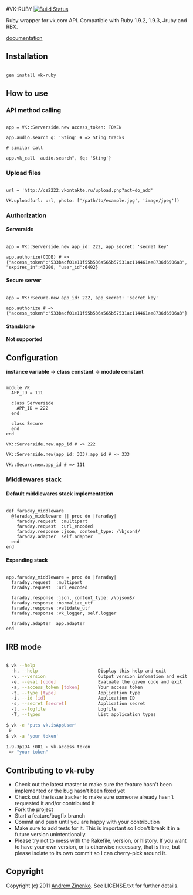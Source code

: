 #VK-RUBY [![Build Status](https://secure.travis-ci.org/zinenko/vk-ruby.png)](http://travis-ci.org/zinenko/vk-ruby)

Ruby wrapper for vk.com API. Compatible with Ruby 1.9.2, 1.9.3, Jruby and RBX.

[documentation](http://rubydoc.info/github/zinenko/vk-ruby/master/frames)

## Installation

```.bash

gem install vk-ruby
```

## How to use

### API method calling

```.ruby

app = VK::Serverside.new access_token: TOKEN

app.audio.search q: 'Sting' # => Sting tracks

# similar call

app.vk_call 'audio.search", {q: 'Sting'}
```

### Upload files

```.ruby

url = 'http://cs2222.vkontakte.ru/upload.php?act=do_add'

VK.upload(url: url, photo: ['/path/to/example.jpg', 'image/jpeg'])
```

### Authorization

#### Serverside

```.ruby

app = VK::Serverside.new app_id: 222, app_secret: 'secret key'

app.authorize(CODE) # => {"access_token":"533bacf01e11f55b536a565b57531ac114461ae8736d6506a3", "expires_in":43200, "user_id":6492}
```

#### Secure server

```.ruby

app = VK::Secure.new app_id: 222, app_secret: 'secret key'

app.authorize # => {"access_token":"533bacf01e11f55b536a565b57531ac114461ae8736d6506a3"}
```

#### Standalone

__Not supported__

## Configuration

__instance variable__ -> __class constant__ -> __module constant__

```.ruby

module VK
  APP_ID = 111

  class Serverside
    APP_ID = 222
  end

  class Secure
  end
end

VK::Serverside.new.app_id # => 222

VK::Serverside.new(app_id: 333).app_id # => 333

VK::Secure.new.app_id # => 111
```

### Middlewares stack

#### Default middlewares stack implementation

```.ruby

def faraday_middleware
  @faraday_middleware || proc do |faraday|
    faraday.request  :multipart
    faraday.request  :url_encoded
    faraday.response :json, content_type: /\bjson$/
    faraday.adapter  self.adapter
  end
end
```

#### Expanding stack

```.ruby

app.faraday_middleware = proc do |faraday|
  faraday.request  :multipart
  faraday.request  :url_encoded

  faraday.response :json, content_type: /\bjson$/
  faraday.response :normalize_utf
  faraday.response :validate_utf
  faraday.response :vk_logger, self.logger

  faraday.adapter  app.adapter
end
```

## IRB mode

```.bash

$ vk --help
  -h, --help                       Display this help and exit
  -v, --version                    Output version infomation and exit
  -e, --eval [code]                Evaluate the given code and exit
  -a, --access_token [token]       Your access token
  -t, --type [type]                Application type
  -i, --id [id]                    Application ID
  -s, --secret [secret]            Application secret
  -l, --logfile                    Logfile
  -T, --types                      List application types

$ vk -e 'puts vk.isAppUser'
 0
$ vk -a 'your token'

1.9.3p194 :001 > vk.access_token
 => "your token"

```

## Contributing to vk-ruby

* Check out the latest master to make sure the feature hasn't been implemented or the bug hasn't been fixed yet
* Check out the issue tracker to make sure someone already hasn't requested it and/or contributed it
* Fork the project
* Start a feature/bugfix branch
* Commit and push until you are happy with your contribution
* Make sure to add tests for it. This is important so I don't break it in a future version unintentionally.
* Please try not to mess with the Rakefile, version, or history. If you want to have your own version, or is otherwise necessary, that is fine, but please isolate to its own commit so I can cherry-pick around it.

## Copyright

Copyright (c) 2011 [Andrew Zinenko](http://izinenko.ru). See LICENSE.txt for further details.